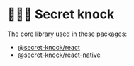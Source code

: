 # 🤫✊🚪 Secret knock
The core library used in these packages:
- [@secret-knock/react](https://www.npmjs.com/package/@secret-knock/react)
- [@secret-knock/react-native](https://www.npmjs.com/package/@secret-knock/react-native)
